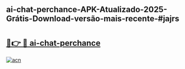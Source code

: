 ## ai-chat-perchance-APK-Atualizado-2025-Grátis-Download-versão-mais-recente-#jajrs

# <h2><a href="https://ainizakaria.my?title=ai-chat-perchance&ref=20M">🔗👉 🔴 ai-chat-perchance</a></h2>

[![acn](https://github.com/user-attachments/assets/0f9c940e-d8b0-45ae-aac7-cd30a18b3e1c)](https://ainizakaria.my?title=ai-chat-perchance&ref=20M)

